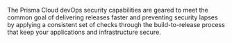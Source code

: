 The Prisma Cloud devOps security capabilities are geared to meet the common goal of delivering releases faster and preventing security lapses by applying a consistent set of checks through the build-to-release process that keep your applications and infrastructure secure.
